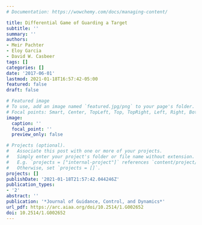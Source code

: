 ```yaml
---
# Documentation: https://wowchemy.com/docs/managing-content/

title: Differential Game of Guarding a Target
subtitle: ''
summary: ''
authors:
- Meir Pachter
- Eloy Garcia
- David W. Casbeer
tags: []
categories: []
date: '2017-06-01'
lastmod: 2021-01-18T16:57:42-05:00
featured: false
draft: false

# Featured image
# To use, add an image named `featured.jpg/png` to your page's folder.
# Focal points: Smart, Center, TopLeft, Top, TopRight, Left, Right, BottomLeft, Bottom, BottomRight.
image:
  caption: ''
  focal_point: ''
  preview_only: false

# Projects (optional).
#   Associate this post with one or more of your projects.
#   Simply enter your project's folder or file name without extension.
#   E.g. `projects = ["internal-project"]` references `content/project/deep-learning/index.md`.
#   Otherwise, set `projects = []`.
projects: []
publishDate: '2021-01-18T21:57:42.044246Z'
publication_types:
- '2'
abstract: ''
publication: '*Journal of Guidance, Control, and Dynamics*'
url_pdf: https://arc.aiaa.org/doi/10.2514/1.G002652
doi: 10.2514/1.G002652
---
```

